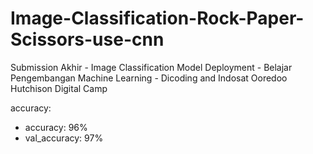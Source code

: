 # Image-Classification-Rock-Paper-Scissors-use-cnn
Submission Akhir - Image Classification Model Deployment - Belajar Pengembangan Machine Learning - Dicoding and Indosat Ooredoo Hutchison Digital Camp

accuracy:
- accuracy: 96%
- val_accuracy: 97%
 
